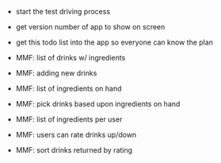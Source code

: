 - start the test driving process

- get version number of app to show on screen
- get this todo list into the app so everyone can know the plan
- MMF: list of drinks w/ ingredients
- MMF: adding new drinks
- MMF: list of ingredients on hand
- MMF: pick drinks based upon ingredients on hand
- MMF: list of ingredients per user
- MMF: users can rate drinks up/down
- MMF: sort drinks returned by rating
